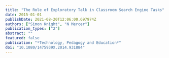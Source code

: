 ```yaml
---
title: "The Role of Exploratory Talk in Classroom Search Engine Tasks"
date: 2015-01-01
publishDate: 2021-08-20T12:06:00.697974Z
authors: ["Simon Knight", "N Mercer"]
publication_types: ["2"]
abstract: ""
featured: false
publication: "*Technology, Pedagogy and Education*"
doi: "10.1080/1475939X.2014.931884"
---
```


